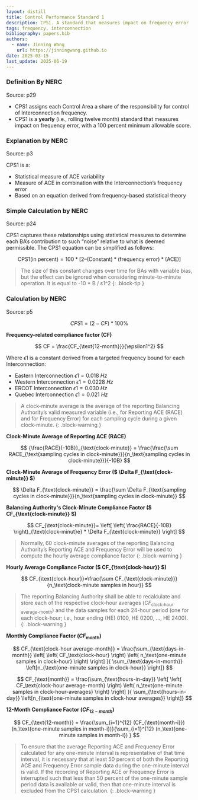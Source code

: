 ```yaml
---
layout: distill
title: Control Performance Standard 1
description: CPS1. A standard that measures impact on frequency error
tags: frequency, interconnection
bibliography: papers.bib
authors:
  - name: Jinning Wang
    url: https://jinningwang.github.io
date: 2025-03-15
last_update: 2025-06-19
---
```


### Definition By NERC

Source: <d-cite key="nerc2021balancing"></d-cite> p29

- CPS1 assigns each Control Area a share of the responsibility for control of Interconnection frequency.
- CPS1 is a **yearly** (i.e., rolling twelve month) standard that measures impact on frequency error, with a 100 percent minimum allowable score.

### Explanation by NERC

Source: <d-cite key="nerc2015bal001background"></d-cite> p3

CPS1 is a:

- Statistical measure of ACE variability
- Measure of ACE in combination with the Interconnection’s frequency error
- Based on an equation derived from frequency-based statistical theory

### Simple Calculation by NERC

Source: <d-cite key="nerc2021balancing"></d-cite> p24

CPS1 captures these relationships using statistical measures to determine each BA’s contribution to such “noise” relative to what is deemed permissible.
The CPS1 equation can be simplified as follows:

$$
\text{CPS1} (\text{in percent}) = 100 * \left[ 2 – (\text{Constant}) * (\text{frequency error}) * (\text{ACE}) \right]
$$

<!-- prettier-ignore-start -->
> The size of this constant changes over time for BAs with variable bias, but the effect can be ignored when considering minute-to-minute operation. It is equal to -10 \* B / ε1^2
{: .block-tip }
<!-- prettier-ignore-end -->

### Calculation by NERC

Source: <d-cite key="nerc2015bal001"></d-cite> p5

$$
CPS1 = (2 - CF) * 100\%
$$

**Frequency-related compliance factor (CF)**

$$
CF = \frac{CF_{\text{12-month}}}{\epsilon1^2}
$$

Where $\epsilon1$ is a constant derived from a targeted frequency bound for each Interconnection:

- Eastern Interconnection $\epsilon1 = 0.018~Hz$
- Western Interconnection $\epsilon1 = 0.0228~Hz$
- ERCOT Interconnection $\epsilon1 = 0.030~Hz$
- Quebec Interconnection $\epsilon1 = 0.021~Hz$

<!-- prettier-ignore-start -->
> A clock-minute average is the average of the reporting Balancing Authority’s valid measured variable (i.e., for Reporting ACE (RACE) and for Frequency Error) for each sampling cycle during a given clock-minute.
{: .block-warning }
<!-- prettier-ignore-end -->

**Clock-Minute Average of Reporting ACE (RACE)**

$$
{\frac{RACE}{-10B}}_{\text{clock-minute}} = \frac{\frac{\sum RACE_{\text{sampling cycles in clock-minute}}}{n_\text{sampling cycles in clock-minute}}}{-10B}
$$

**Clock-Minute Average of Frequency Error ($ \Delta F\_{\text{clock-minute}} $)**

$$
\Delta F_{\text{clock-minute}} = \frac{\sum \Delta F_{\text{sampling cycles in clock-minute}}}{n_\text{sampling cycles in clock-minute}}
$$

**Balancing Authority's Clock-Minute Compliance Factor ($ CF\_{\text{clock-minute}} $)**

$$
CF_{\text{clock-minute}}= \left[ \left( \frac{RACE}{-10B} \right)_{\text{clock-minut}e} * \Delta F_{\text{clock-minute}} \right]
$$

<!-- prettier-ignore-start -->
> Normally, 60 clock-minute averages of the reporting Balancing Authority’s Reporting ACE and Frequency Error will be used to compute the hourly average compliance factor
{: .block-warning }
<!-- prettier-ignore-end -->

**Hourly Average Compliance Factor ($ CF\_{\text{clock-hour}} $)**

$$
CF_{\text{clock-hour}}=\frac{\sum CF_{\text{clock-minute}}}{n_\text{clock-minute samples in hour}}
$$

<!-- prettier-ignore-start -->
> The reporting Balancing Authority shall be able to recalculate and store each of the respective clock-hour averages ($CF_{\text{clock-hour average-month}}$) and the data samples for each 24-hour period (one for each clock-hour; i.e., hour ending (HE) 0100, HE 0200, ..., HE 2400).
{: .block-warning }
<!-- prettier-ignore-end -->

**Monthly Compliance Factor ($CF_{\text{month}}$)**

$$
CF_{\text{clock-hour average-month}} = \frac{\sum_{\text{days-in-month}} \left[ \left( CF_\text{clock-hour} \right) \left( n_\text{one-minute samples in clock-hour} \right) \right] }{
\sum_{\text{days-in-month}} \left[n_{\text{one-minute samples in clock-hour}} \right]}
$$

$$
CF_{\text{month}} = \frac{\sum_{\text{hours-in-day}} \left[ \left( CF_\text{clock-hour average-month} \right) \left( n_\text{one-minute samples in clock-hour-averages} \right) \right] }{
\sum_{\text{hours-in-day}} \left[n_{\text{one-minute samples in clock-hour averages}} \right]}
$$

**12-Month Compliance Factor ($CF_{12-month}$)**

$$
CF_{\text{12-month}} = \frac{\sum_{i=1}^{12} (CF_{\text{month-i}}) (n_\text{one-minute samples in month-i})}{\sum_{i=1}^{12} (n_\text{one-minute samples in month-i}) }
$$

<!-- prettier-ignore-start -->
> To ensure that the average Reporting ACE and Frequency Error calculated for any one-minute interval is representative of that time interval, it is necessary that at least 50 percent of both the Reporting ACE and Frequency Error sample data during the one-minute interval is valid.
> If the recording of Reporting ACE or Frequency Error is interrupted such that less than 50 percent of the one-minute sample period data is available or valid, then that one-minute interval is excluded from the CPS1 calculation.
{: .block-warning }
<!-- prettier-ignore-end -->

